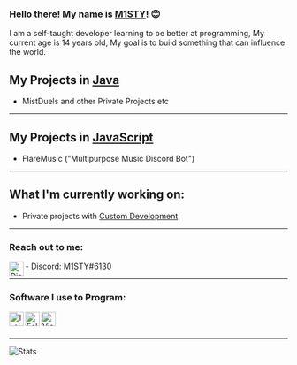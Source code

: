 ### Hello there! My name is [M1STY](https://github.com/xMistx/)! 😊
 I am a self-taught developer learning to be better at programming,
 My current age is 14 years old, My goal is to build something that can influence the world.

## My Projects in [Java](https://en.wikipedia.org/wiki/Java_(programming_language))
- MistDuels and other Private Projects etc

---

## My Projects in [JavaScript](https://en.wikipedia.org/wiki/JavaScript)
- FlareMusic ("Multipurpose Music Discord Bot")

---

## What I'm currently working on:
- Private projects with [Custom Development](https://github.com/custom-developments)

---

### Reach out to me:

<img align="left" alt="Discord" width="26px" src="https://logos-world.net/wp-content/uploads/2020/11/Discord-Emblem.png" />
- Discord: M1STY#6130

---

### Software I use to Program:
<img align="left" alt="IntelliJ" width="26px" src="https://pbs.twimg.com/profile_images/1206618215767584769/zl48EuhC_400x400.jpg" /> 
<img align="left" alt="Eclipse" width="26px" src="https://e7.pngegg.com/pngimages/631/720/png-clipart-eclipse-foundation-integrated-development-environment-ceylon-java-eclipse-miscellaneous-logo-thumbnail.png" />
<img align="left" alt="Visual Studio Code" width="26px" src="https://user-images.githubusercontent.com/674621/71187801-14e60a80-2280-11ea-94c9-e56576f76baf.png" />
<br />
<br />

---

![Stats](https://github-readme-stats.vercel.app/api?username=xMistx&title_color=246bce&text_color=ffffff&bg_color=000000&include_all_commits=true&hide_border=true&hide_title=true)
